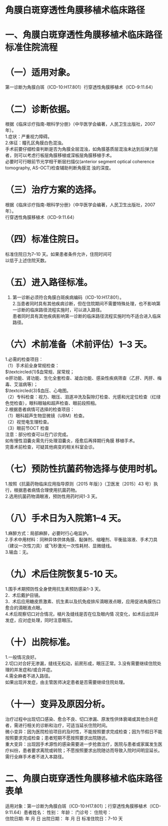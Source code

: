 # 角膜白斑穿透性角膜移植术临床路径  
# 一、角膜白斑穿透性角膜移植术临床路径标准住院流程  
# （一）适用对象。  
第一诊断为角膜白斑（ICD-10:H17.801）行穿透性角膜移植术（ICD-9:11.64）  
# （二）诊断依据。  
根据《临床诊疗指南-眼科学分册》（中华医学会编著，人民卫生出版社，2007 年）。  
1.症状：严重视力障碍。  
2.体征：瞳孔区角膜白色混浊。  
手术前要仔细检查判断是否为角膜全层混浊，如角膜基质层混浊未达到后弹力层者，则可以考虑行板层角膜移植或深板层角膜移植手术。  
必要时可行眼前节光学相干断层扫描仪(anterior  segment  optical coherence tomography, AS-OCT)检查辅助判断角膜混 浊的深度。  
# （三）治疗方案的选择。  
根据《临床诊疗指南-眼科学分册》（中华医学会编著，人民卫生出版社，2007 年）。  
行穿透性角膜移植术（ICD-9:11.64）  
# （四）标准住院日。  
标准住院日为7–10 天。如果患者条件允许，住院时间可  
以低于上述住院天数。  
# （五）进入路径标准。  
1. 第一诊断必须符合角膜白斑疾病编码（ICD-10:H17.801）。  
2.当患者同时具有其他疾病诊断，但在住院期间不需要特殊处理，也不影响第一诊断的临床路径流程实施时，可以进入路径。  
患者同时具有其他疾病影响第一诊断的临床路径流程实施时均不适合进入临床路径。  
# （六）术前准备（术前评估）1–3 天。  
1.必需的检查项目：  
（1）手术前全身常规检查：  
$\textcircled{1}$血常规、尿常规；  
$\circledcirc$肝功能、肾功能、生化全套检查、凝血功能、感染性疾病筛查（乙肝、丙肝、梅毒、艾滋病等）；  
$\textcircled{3}$血压、心电图。  
（2）专科检查：视力、眼压、泪道冲洗及裂隙灯检查、光感和光定位检查（红绿色觉检查），眼科眼轴和超声检查、眼前段照相。  
2.根据患者病情可选择的检查项目：  
（1）眼科超声生物显微镜（UBM）检查。  
（2）视觉电生理检查。  
（3）眼前节OCT 检查  
注意：部分检查可以在门诊完成。  
如有慢性泪囊炎需先行处理泪囊炎，痊愈后再择期行角膜 移植手术。  
完善术前检查，可疑其他病变的相关科室会诊。  
# （七）预防性抗菌药物选择与使用时机。  
1.按照《抗菌药物临床应用指导原则（2015 年版）》（卫医发〔2015〕43 号）执行，根据患者病情合理使用抗菌药物。  
2.选用抗菌药物滴眼液，预防性用药时间1-3 天。  
# （八）手术日为入院第1–4 天。  
1.麻醉方式：局部麻醉，必要时行心电监护。  
2.手术中用材料：同种异体供体角膜、黏弹剂、缩曈剂、平衡盐溶液、手术刀具（建议一次性刀具）或飞秒激光一次性耗材、显微缝线。  
3.输血：无。  
# （九）术后住院恢复5-10 天。  
1.围手术期预防性全身使用抗生素预防感染1-3 天。  
2．术后戴护目镜。  
3．术后应用糖皮质激素、抗生素以及抗免疫排斥滴眼液点眼，应用促进角膜伤口愈合的滴眼液点眼。  
4.术后观察切口对合情况，植片及缝线是否在位及眼内情 况变化，如术后出现并发症，应对症处理，同时注意眼压。  
# （十）出院标准。  
1.一般情况良好。  
2.切口对合好无渗漏，缝线无松动，前房形成，眼压正常。3.没有需要继续住院处理的并发症和/或合并症。  
4.需全麻者不进入路径。  
如果出现并发症，由主管医师决定患者是否需要继续住院处理。  
# （十一）变异及原因分析。  
治疗过程中出现切口感染、愈合不良、切口渗漏、原发性供体衰竭或其他合并症者，需进行相关的诊断和治疗，可适当延长住院时间。  
微小变异：因为医院检验项目的及时性，不能按照要求完成检查；因为节假日不能按照要求完成检查；患者短期不愿按照要求出院随访。  
重大变异：出现因手术源性的感染需要进一步抢救治疗，医院与患者或家属发生医疗纠纷，患者要求离院或转院；不愿按照要求出院随访而导致入院时间明显延长。  
需行全麻手术者不进入本路径。  
# 二、角膜白斑穿透性角膜移植术临床路径表单  
适用对象：第一诊断为角膜白斑（ICD-10:H17.801）；行穿透性角膜移植术（ICD-9:11.64）患者姓名：       性别：    年龄：    门诊号：       住院号：  
住院日期:     年    月   日  出院日期：     年    月   日 标准住院日：7–10 天  
